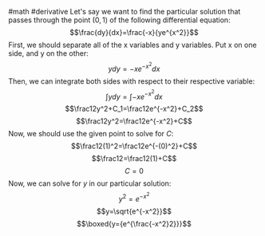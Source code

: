 #math #derivative 
Let's say we want to find the particular solution that passes through the point $(0, 1)$ of the following differential equation: $$\frac{dy}{dx}=\frac{-x}{ye^{x^2}}$$
First, we should separate all of the x variables and y variables. Put x on one side, and y on the other: $$ydy=-xe^{-x^2}dx$$Then, we can integrate both sides with respect to their respective variable: $$\int ydy=\int-xe^{-x^2}dx$$
$$\frac12y^2+C_1=\frac12e^{-x^2}+C_2$$
$$\frac12y^2=\frac12e^{-x^2}+C$$
Now, we should use the given point to solve for $C$: $$\frac12(1)^2=\frac12e^{-(0)^2}+C$$
$$\frac12=\frac12(1)+C$$
$$C=0$$
Now, we can solve for $y$ in our particular solution: $$y^2=e^{-x^2}$$
$$y=\sqrt{e^{-x^2}}$$
$$\boxed{y={e^{\frac{-x^2}2}}}$$
